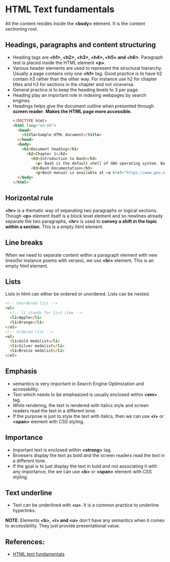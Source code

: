 # HTML Text fundamentals
All the content resides inside the **&lt;body&gt;** element. It is the content sectioning root.

## Headings, paragraphs and content structuring
* Heading tags are **&lt;h1&gt;, &lt;h2&gt;, &lt;h3&gt;, &lt;h4&gt;, &lt;h5&gt; and &lt;h6&gt;**. Paragraph test is placed inside the HTML element **&lt;p&gt;**.
* Various header elements are used to represent the structural hierarchy. Usually a page contains only one **&lt;h1&gt;** tag. Good practice is to have h2 contain h3 rather than the other way. For instance use h2 for chapter titles and h3 for sections in the chapter and not viceversa.
* General practice is to keep the heading levels to 3 per page.
* Heading play an important role in indexing webpages by search engines.
* Headings helps give the document outline when presented through **screen reader**. **Makes the HTML page more accessible.**
  ```HTML
  <!DOCTYPE html>
  <html lang="en-US">
    <head>
      <title>Sample HTML document</title>
    </head>
    <body>
      <h1>Document heading</h1>
        <h2>Chapter 1</h2>
          <h3>Introduction to Bash</h3>
            <p> Bash is the default shell of GNU operating system. Bash stands for <b>B</b>ourne <b>A</b>gain <b>SH</b>ell, pun intended on the author of unix shell Stephen Bourne.
          <h3>Bash Documentation</h3>
            <p>Bash manual is available at <a href="https://www.gnu.org/software/bash/manual/bash.html" title="Bash manual"></a></p>
    </body>
  </html>
  ```

## Horizontal rule
**&lt;hr&gt;** is a thematic way of separating two paragraphs or logical sections. Though **&lt;p&gt;** element itself is a block level element and so newlines already separate the two paragraphs, **&lt;hr&gt;** is used to **convey a shift in the topic within a section**. This is a empty html element.

## Line breaks
When we need to separate content within a paragraph element with new lines(for instance poems with verses), we use **&lt;br&gt;** element. This is an empty html element.

## Lists
Lists in html can either be ordered or unordered. Lists can be nested.
```HTML
<!-- Unordered list -->
<ul>
  <!-- li stands for list item -->
  <li>Apple</li>
  <li>Orange</li>
</ul>
<!-- Ordered list -->
<ol>
  <li>Gold medalist</li>
  <li>Silver medalist</li>
  <li>Bronze medalist</li>
</ol>
```

## Emphasis
* semantics is very important in Search Engine Optimization and accessbility.
* Text which needs to be emphasized  is usually enclosed within **&lt;em&gt;** tag.
* While rendering, the text is rendered with italics style and screen readers read the text in a different tone.
* If the purpose is just to style the text with italics, then we can use **&lt;i&gt;** or **&lt;span&gt;** element with CSS styling.

## Importance
* Important text is enclosed within **&lt;strong&gt;** tag.
* Browsers display the text as bold and the screen readers read the text in a different tone.
* If the goal is to just display the text in bold and not associating it with any importance, the  we can use **&lt;b&gt;** or **&lt;span&gt;** element with CSS styling.

## Text underline
* Text can be underlined with **&lt;u&gt;**. It is a common practice to underline hyperlinks.

**NOTE**: Elements **&lt;b&gt;, &lt;i&gt; and &lt;u&gt;** don't have any semantics when it comes to accessibility. They just provide presentational value.

## References:
* [HTML text fundamentals](https://developer.mozilla.org/en-US/docs/Learn/HTML/Introduction_to_HTML/HTML_text_fundamentals)